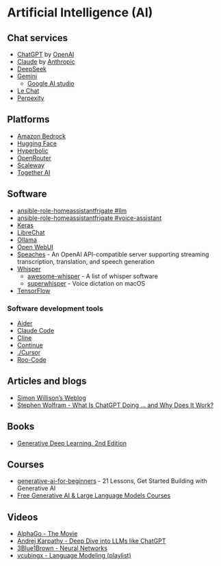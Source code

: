 # Artificial Intelligence (AI)

## Chat services

* [ChatGPT](https://chatgpt.com/) by [OpenAI](https://openai.com/)
* [Claude](https://claude.ai/new) by [Anthropic](https://www.anthropic.com/)
* [DeepSeek](https://chat.deepseek.com)
* [Gemini](https://gemini.google.com/)
  * [Google AI studio](https://aistudio.google.com/prompts/new_chat)
* [Le Chat](https://chat.mistral.ai/chat)
* [Perpexity](https://www.perplexity.ai/)

## Platforms

* [Amazon Bedrock](https://aws.amazon.com/bedrock/)
* [Hugging Face](https://huggingface.co/)
* [Hyperbolic](https://hyperbolic.xyz/)
* [OpenRouter](https://openrouter.ai/)
* [Scaleway](https://www.scaleway.com/)
* [Together AI](https://www.together.ai/)

## Software

* [ansible-role-homeassistantfrigate #llm](https://github.com/andornaut/ansible-ctrl/tree/master/roles/homeassistant-frigate#llm)
* [ansible-role-homeassistantfrigate #voice-assistant](https://github.com/andornaut/ansible-ctrl/tree/master/roles/homeassistant-frigate#voice-assistant)
* [Keras](https://keras.io/)
* [LibreChat](https://www.librechat.ai/)
* [Ollama](https://ollama.com/)
* [Open WebUI](https://openwebui.com/)
* [Speaches](https://speaches.ai/) - An OpenAI API-compatible server supporting streaming transcription, translation, and speech generation
* [Whisper](https://openai.com/index/whisper/)
    * [awesome-whisper](https://github.com/sindresorhus/awesome-whisper) - A list of whisper software
    * [superwhisper](https://superwhisper.com/) - Voice dictation on macOS
* [TensorFlow](https://www.tensorflow.org/)

### Software development tools

* [Aider](https://aider.chat/)
* [Claude Code](https://docs.anthropic.com/en/docs/agents-and-tools/claude-code/overview)
* [Cline](https://github.com/cline/cline)
* [Continue](https://www.continue.dev/)
* [./Cursor](./cursor.md)
* [Roo-Code](https://github.com/RooVetGit/Roo-Code)

## Articles and blogs

* [Simon Willison’s Weblog](https://simonwillison.net/2025/Mar/11/using-llms-for-code/)
* [Stephen Wolfram - What Is ChatGPT Doing … and Why Does It Work?](https://writings.stephenwolfram.com/2023/02/what-is-chatgpt-doing-and-why-does-it-work/)

## Books

* [Generative Deep Learning, 2nd Edition](https://www.oreilly.com/library/view/generative-deep-learning/9781098134174/)
 
## Courses

* [generative-ai-for-beginners](https://github.com/microsoft/generative-ai-for-beginners) - 21 Lessons, Get Started Building with Generative AI
* [Free Generative AI & Large Language Models Courses](https://learn.activeloop.ai/)

## Videos

* [AlphaGo - The Movie](https://youtu.be/WXuK6gekU1Y?si=EuLOmjwqvATUdL2T)
* [Andrej Karpathy - Deep Dive into LLMs like ChatGPT](https://www.youtube.com/watch?v=7xTGNNLPyMI)
* [3Blue1Brown - Neural Networks](https://www.3blue1brown.com/topics/neural-networks)
* [vcubingx - Language Modeling (playlist)](https://www.youtube.com/watch?v=1il-s4mgNdI&list=PLyPKqVSnetmELS_I3FRfXZRKAxV5HB9fc)
